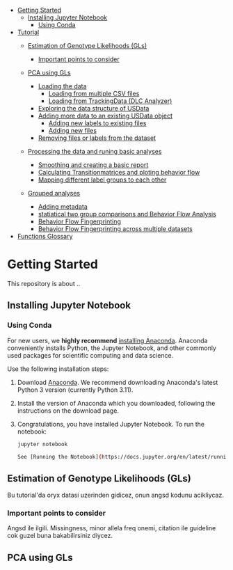 - [Getting Started](#getting-started)
  * [Installing Jupyter Notebook](#installing-jupyter-notebook)
      + [Using Conda](#using-conda)
- [Tutorial](#tutorial)
  * [Estimation of Genotype Likelihoods (GLs)](#estimation-of-genotype-likelihoods=gls)
    + [Important points to consider](#important-points-to-consider)
  * [PCA using GLs](#pca-using-gls)

    + [Loading the data](#loading-the-data)
      - [Loading from multiple CSV files](#loading-from-multiple-csv-files)
      - [Loading from TrackingData (DLC Analyzer)](#loading-from-trackingdata--dlc-analyzer-)
    + [Exploring the data structure of USData](#exploring-the-data-structure-of-usdata)
    + [Adding more data to an existing USData object](#adding-more-data-to-an-existing-usdata-object)
      - [Adding new labels to existing files](#adding-new-labels-to-existing-files)
      - [Adding new files](#adding-new-files)
    + [Removing files or labels from the dataset](#removing-files-or-labels-from-the-dataset)
  * [Processing the data and runing basic analyses](#processing-the-data-and-runing-basic-analyses)
    + [Smoothing and creating a basic report](#smoothing-and-creating-a-basic-report)
    + [Calculating Transitionmatrices and ploting behavior flow](#calculating-transitionmatrices-and-ploting-behavior-flow)
    + [Mapping different label groups to each other](#mapping-different-label-groups-to-each-other)
  * [Grouped analyses](#grouped-analyses)
    + [Adding metadata](#adding-metadata)
    + [statiatical two group comparisons and Behavior Flow Analysis](#statiatical-two-group-comparisons-and-behavior-flow-analysis)
    + [Behavior Flow Fingerprinting](#behavior-flow-fingerprinting)
    + [Behavior Flow Fingerprinting across multiple datasets](#behavior-flow-fingerprinting-across-multiple-datasets)
- [Functions Glossary](#functions-glossary)

    
Getting Started
===========================================
This repository is about ..

Installing Jupyter Notebook
------------------------

### Using Conda

For new users, we **highly recommend** [installing Anaconda](https://www.anaconda.com/download).
Anaconda conveniently
installs Python, the Jupyter Notebook, and other commonly used packages for
scientific computing and data science.

Use the following installation steps:

1. Download [Anaconda](https://www.anaconda.com/download). We recommend
   downloading Anaconda's latest Python 3 version (currently Python 3.11).

2. Install the version of Anaconda which you downloaded, following the
   instructions on the download page.

3. Congratulations, you have installed Jupyter Notebook. To run the notebook:

   
    ```bash
    jupyter notebook

   See [Running the Notebook](https://docs.jupyter.org/en/latest/running.html#running) for more details.


Estimation of Genotype Likelihoods (GLs)
------------------------
Bu tutorial'da oryx datasi uzerinden gidicez, onun angsd kodunu acikliycaz.

### Important points to consider
Angsd ile ilgili. Missingness, minor allela freq onemi, citation ile guideline cok guzel buna bakabilirsiniz diycez.

PCA using GLs
------------------------



